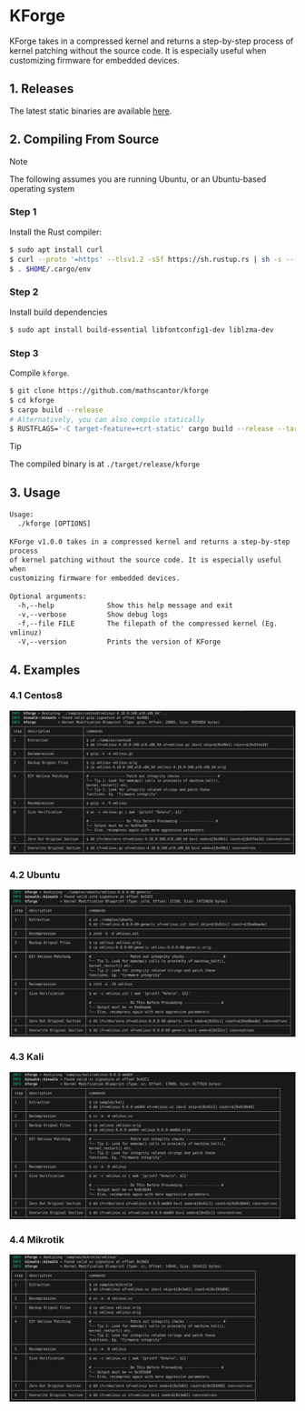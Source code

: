 # KForge
KForge takes in a compressed kernel and returns a step-by-step process of kernel patching without the source code. It is especially useful when customizing firmware for embedded devices.



## 1. Releases

The latest static binaries are available [here](https://github.com/mathscantor/kforge/releases/latest).

## 2. Compiling From Source
> [!NOTE]
> The following assumes you are running Ubuntu, or an Ubuntu-based operating system

### Step 1
Install the Rust compiler:
```bash
$ sudo apt install curl
$ curl --proto '=https' --tlsv1.2 -sSf https://sh.rustup.rs | sh -s -- -y
$ . $HOME/.cargo/env
```
### Step 2
Install build dependencies
```bash
$ sudo apt install build-essential libfontconfig1-dev liblzma-dev
```
### Step 3
Compile `kforge`.
```bash
$ git clone https://github.com/mathscantor/kforge
$ cd kforge
$ cargo build --release
# Alternatively, you can also compile statically
$ RUSTFLAGS='-C target-feature=+crt-static' cargo build --release --target x86_64-unknown-linux-gnu
```
> [!TIP]
> The compiled binary is at `./target/release/kforge`

## 3. Usage
```man
Usage:
  ./kforge [OPTIONS]

KForge v1.0.0 takes in a compressed kernel and returns a step-by-step process
of kernel patching without the source code. It is especially useful when
customizing firmware for embedded devices.

Optional arguments:
  -h,--help             Show this help message and exit
  -v,--verbose          Show debug logs
  -f,--file FILE        The filepath of the compressed kernel (Eg. vmlinuz)
  -V,--version          Prints the version of KForge
```

## 4. Examples
### 4.1 Centos8
![example-centos8](images/example-centos8.png)
### 4.2 Ubuntu
![example-ubuntu](images/example-ubuntu.png)
### 4.3 Kali
![example-kali](images/example-kali.png)
### 4.4 Mikrotik
![example-mikrotik](images/example-mikrotik.png)